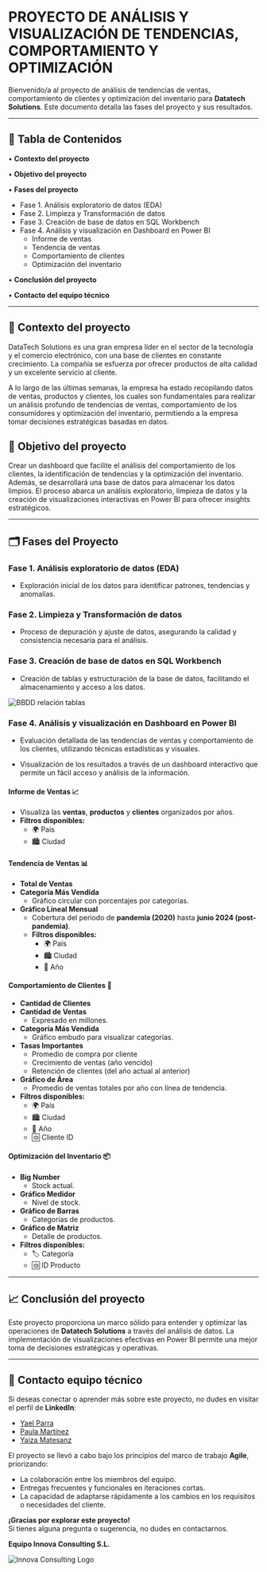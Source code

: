 # **PROYECTO DE ANÁLISIS Y VISUALIZACIÓN DE TENDENCIAS, COMPORTAMIENTO Y OPTIMIZACIÓN**

Bienvenido/a al proyecto de análisis de tendencias de ventas, comportamiento de clientes y optimización del inventario para **Datatech Solutions**. Este documento detalla las fases del proyecto y sus resultados.

---

## **📌 Tabla de Contenidos**

• **Contexto del proyecto**

• **Objetivo del proyecto**

• **Fases del proyecto**  
   * Fase 1. Análisis exploratorio de datos (EDA)  
   * Fase 2. Limpieza y Transformación de datos  
   * Fase 3. Creación de base de datos en SQL Workbench  
   * Fase 4. Análisis y visualización en Dashboard en Power BI  
     * Informe de ventas  
     * Tendencia de ventas  
     * Comportamiento de clientes  
     * Optimización del inventario  

• **Conclusión del proyecto**  

• **Contacto del equipo técnico** 

---

## **📄 Contexto del proyecto**

DataTech Solutions es una gran empresa líder en el sector de la tecnología y el comercio electrónico, con una base de clientes en constante crecimiento. La compañía se esfuerza por ofrecer productos de alta calidad y un excelente servicio al cliente.

A lo largo de las últimas semanas, la empresa ha estado recopilando datos de ventas, productos y clientes, los cuales son fundamentales para realizar un análisis profundo de tendencias de ventas, comportamiento de los consumidores y optimización del
inventario, permitiendo a la empresa tomar decisiones estratégicas basadas en datos.

## **🎯 Objetivo del proyecto**

Crear un dashboard que facilite el análisis del comportamiento de los clientes, la identificación de tendencias y la optimización del inventario. Además, se desarrollará una base de datos para almacenar los datos limpios. El proceso abarca un análisis exploratorio, limpieza de datos y la creación de visualizaciones interactivas en Power BI para ofrecer insights estratégicos.

---

## **🗂️ Fases del Proyecto**

### **Fase 1. Análisis exploratorio de datos (EDA)**

* Exploración inicial de los datos para identificar patrones, tendencias y anomalías.

### **Fase 2. Limpieza y Transformación de datos**

* Proceso de depuración y ajuste de datos, asegurando la calidad y consistencia necesaria para el análisis.

### **Fase 3. Creación de base de datos en SQL Workbench**

* Creación de tablas y estructuración de la base de datos, facilitando el almacenamiento y acceso a los datos.  
    
![BBDD relación tablas](https://github.com/Paulamc1695/adalab_data_analytics_proyectos/blob/main/modulo_4_visualizacion_datos_powerbi/image.png)

### **Fase 4. Análisis y visualización en Dashboard en Power BI**

* Evaluación detallada de las tendencias de ventas y comportamiento de los clientes, utilizando técnicas estadísticas y visuales.

* Visualización de los resultados a través de un dashboard interactivo que permite un fácil acceso y análisis de la información.

#### **Informe de Ventas 📈**

* Visualiza las **ventas**, **productos** y **clientes** organizados por años.  
* **Filtros disponibles:**  
  * 🌍 País  
  * 🏙️ Ciudad

#### **Tendencia de Ventas 📊**

* **Total de Ventas**  
* **Categoría Más Vendida**  
  * Gráfico circular con porcentajes por categorías.  
* **Gráfico Lineal Mensual**  
  * Cobertura del periodo de **pandemia (2020)** hasta **junio 2024 (post-pandemia)**.  
  * **Filtros disponibles:**  
    * 🌍 País  
    * 🏙️ Ciudad  
    * 📅 Año

#### **Comportamiento de Clientes 👥**

* **Cantidad de Clientes**  
* **Cantidad de Ventas**  
  * Expresado en millones.  
* **Categoría Más Vendida**  
  * Gráfico embudo para visualizar categorías.  
* **Tasas Importantes**  
  * Promedio de compra por cliente  
  * Crecimiento de ventas (año vencido)  
  * Retención de clientes (del año actual al anterior)  
* **Gráfico de Área**  
  * Promedio de ventas totales por año con línea de tendencia.  
* **Filtros disponibles:**  
  * 🌍 País  
  * 🏙️ Ciudad  
  * 📅 Año  
  * 🆔 Cliente ID

#### **Optimización del Inventario 📦**

* **Big Number**  
  * Stock actual.  
* **Gráfico Medidor**  
  * Nivel de stock.  
* **Gráfico de Barras**  
  * Categorías de productos.  
* **Gráfico de Matriz**  
  * Detalle de productos.  
* **Filtros disponibles:**  
  * 🏷️ Categoría  
  * 🆔 ID Producto

---

## **📈 Conclusión del proyecto**

Este proyecto proporciona un marco sólido para entender y optimizar las operaciones de **Datatech Solutions** a través del análisis de datos. La implementación de visualizaciones efectivas en Power BI permite una mejor toma de decisiones estratégicas y operativas.

---

## 📱 **Contacto equipo técnico**
Si deseas conectar o aprender más sobre este proyecto, no dudes en visitar el perfil de **LinkedIn**: 

- [Yael Parra](https://www.linkedin.com/in/yael-parra/)  
- [Paula Martínez](https://www.linkedin.com/in/paulamartinezcantero/)  
- [Yaiza Matesanz](https://www.linkedin.com/in/yaiza-matesanz-aviles/) 


El proyecto se llevó a cabo bajo los principios del marco de trabajo **Agile**, priorizando:  
- La colaboración entre los miembros del equipo.  
- Entregas frecuentes y funcionales en iteraciones cortas.  
- La capacidad de adaptarse rápidamente a los cambios en los requisitos o necesidades del cliente.  


**¡Gracias por explorar este proyecto!**  
Si tienes alguna pregunta o sugerencia, no dudes en contactarnos.

**Equipo Innova Consulting S.L.**

![Innova Consulting Logo](https://raw.githubusercontent.com/Paulamc1695/adalab_data_analytics_proyectos/main/modulo_4_visualizacion_datos_powerbi/innova_consulting_circle_logo.png)

